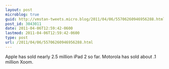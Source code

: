 ```yaml
---
layout: post
microblog: true
guid: http://vmstan-tweets.micro.blog/2011/04/06/55706260946956288.html
post_id: 3043011
date: 2011-04-06T12:59:42-0600
lastmod: 2011-04-06T12:59:42-0600
type: post
url: /2011/04/06/55706260946956288.html
---
```

Apple has sold nearly 2.5 million iPad 2 so far. Motorola has sold about .1 million Xoom.
